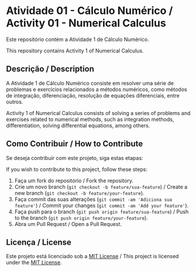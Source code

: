 # Atividade 01 - Cálculo Numérico / Activity 01 - Numerical Calculus

Este repositório contém a Atividade 1 de Cálculo Numérico.

This repository contains Activity 1 of Numerical Calculus.

## Descrição / Description

A Atividade 1 de Cálculo Numérico consiste em resolver uma série de problemas e exercícios relacionados a métodos numéricos, como métodos de integração, diferenciação, resolução de equações diferenciais, entre outros.

Activity 1 of Numerical Calculus consists of solving a series of problems and exercises related to numerical methods, such as integration methods, differentiation, solving differential equations, among others.

## Como Contribuir / How to Contribute

Se deseja contribuir com este projeto, siga estas etapas:

If you wish to contribute to this project, follow these steps:

1. Faça um fork do repositório / Fork the repository.
2. Crie um novo branch (`git checkout -b feature/sua-feature`) / Create a new branch (`git checkout -b feature/your-feature`).
3. Faça commit das suas alterações (`git commit -am 'Adiciona sua feature'`) / Commit your changes (`git commit -am 'Add your feature'`).
4. Faça push para o branch (`git push origin feature/sua-feature`) / Push to the branch (`git push origin feature/your-feature`).
5. Abra um Pull Request / Open a Pull Request.


## Licença / License

Este projeto está licenciado sob a [MIT License](LICENSE) / This project is licensed under the [MIT License](LICENSE).
